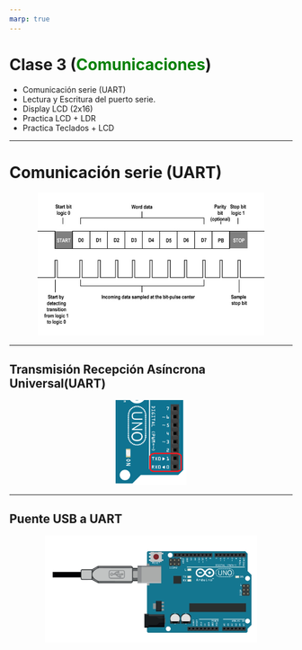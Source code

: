 ```yaml
---
marp: true
---
```

<!--
author: "Pablo Moreira"
theme: default
paginate: true
size: 16:9
footer: "[Link](https://github.com/pablomoreira/arduino_01/blob/main/clase03.md)"



-->
<style>
r { color: Red }
o { color: Orange }
g { color: Green }
</style> 

# Clase 3 (<g>Comunicaciones</g>)
- Comunicación serie (UART) 
- Lectura y Escritura del puerto serie.
- Display  LCD (2x16)
- Practica LCD + LDR
- Practica Teclados + LCD
---
# Comunicación serie (UART) 
<p align="center">
  <img width=80% src=img/uart.png>
</p>

---
## **Transmisión Recepción Asíncrona Universal(UART)**

<p align="center">
  <img width=25% src=img/arduinoPin01.png>
</p>

---

## **Puente USB a UART**


<p align="center">
  <img width=75% src=img/arduino_por_usb.png>
</p>


